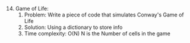 14. Game of Life:
    1. Problem: Write a  piece of code that simulates Conway's Game of Life
    2. Solution: Using a dictionary to store info
    3. Time complexity: O(N) N is the Number of cells in the game  


